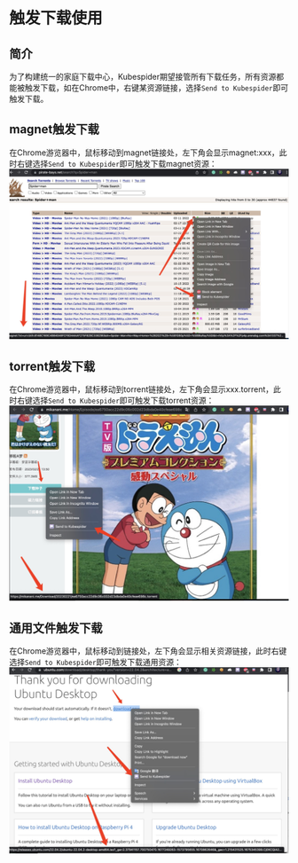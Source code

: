 # 触发下载使用
## 简介
为了构建统一的家庭下载中心，Kubespider期望接管所有下载任务，所有资源都能被触发下载，如在Chrome中，右键某资源链接，选择`Send to Kubespider`即可触发下载。

## magnet触发下载
在Chrome游览器中，鼠标移动到magnet链接处，左下角会显示magnet:xxx，此时右键选择`Send to Kubespider`即可触发下载magnet资源：
![img](./images/magnet_trigger.jpg)

## torrent触发下载
在Chrome游览器中，鼠标移动到torrent链接处，左下角会显示xxx.torrent，此时右键选择`Send to Kubespider`即可触发下载torrent资源：
![img](./images/torrent_trigger.jpg)

## 通用文件触发下载
在Chrome游览器中，鼠标移动到链接处，左下角会显示相关资源链接，此时右键选择`Send to Kubespider`即可触发下载通用资源：
![img](./images/general_trigger.jpg)
